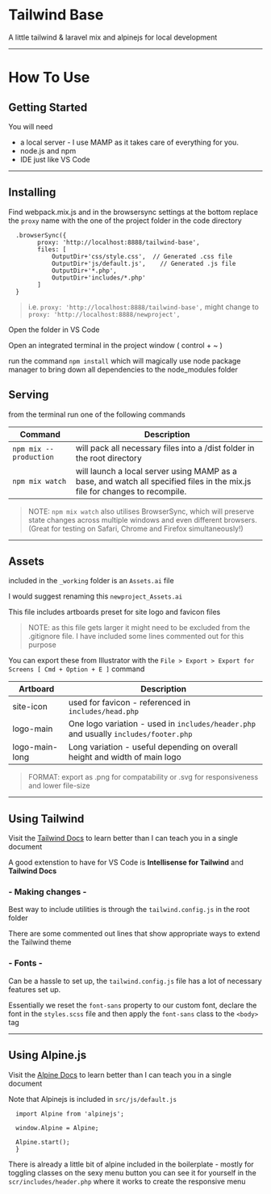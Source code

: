 
# Tailwind Base


A little tailwind & laravel mix and alpinejs for local development

---

# How To Use

## Getting Started

You will need 
- a local server - I use MAMP as it takes care of everything for you.
- node.js and npm
- IDE just like VS Code

---

## Installing

  Find webpack.mix.js and in the browsersync settings at the bottom replace the `proxy` name with the one of the project folder in the code directory

``` {
  .browserSync({
        proxy: 'http://localhost:8888/tailwind-base',
        files: [
            OutputDir+'css/style.css',  // Generated .css file
            OutputDir+'js/default.js',    // Generated .js file
            OutputDir+'*.php',
            OutputDir+'includes/*.php'
        ]
  }
```
  >i.e. `proxy: 'http://localhost:8888/tailwind-base',` might change to `proxy: 'http://localhost:8888/newproject',`

  Open the folder in VS Code

  Open an integrated terminal in the project window ( control + ~ )

  run the command `npm install` which will magically use node package manager to bring down all dependencies to the node_modules folder

## Serving
  
  from the terminal run one of the following commands

  | Command | Description |
| ----------- | ----------- |
| `npm mix --production` | will pack all necessary files into a /dist folder in the root directory |
| `npm mix watch` | will launch a local server using MAMP as a base, and watch all specified files in the mix.js file for  changes to recompile. |

>NOTE:  `npm mix watch` also utilises BrowserSync, which will preserve state changes across multiple windows and even different browsers. (Great for testing on Safari, Chrome and Firefox simultaneously!)

---

## Assets
  included in the `_working` folder is an `Assets.ai` file
  
  I would suggest renaming this `newproject_Assets.ai`

  This file includes artboards preset for site logo and favicon files

  >NOTE: as this file gets larger it might need to be excluded from the .gitignore file.
  > I have included some lines commented out for this purpose

  You can export these from Illustrator with the `File > Export > Export for Screens [ Cmd + Option + E ]` command

| Artboard | Description |
| ----- | ------ |
| site-icon | used for favicon - referenced in `includes/head.php` |
| logo-main | One logo variation - used in `includes/header.php` and usually `includes/footer.php` |
| logo-main-long | Long variation - useful depending on overall height and width of main logo |

> FORMAT: export as .png for compatability or .svg for responsiveness and lower file-size

---

## Using Tailwind

Visit the [Tailwind Docs](https://tailwindcss.com/docs/installation) to learn better than I can teach you in a single document

A good extenstion to have for VS Code is **Intellisense for Tailwind** and **Tailwind Docs**

### - Making changes - 

Best way to include utilities is through the `tailwind.config.js` in the root folder

There are some commented out lines that show appropriate ways to extend the Tailwind theme

### - Fonts -

Can be a hassle to set up, the `tailwind.config.js`  file has a lot of necessary features set up.

Essentially we reset the `font-sans` property to our custom font, declare the font in the `styles.scss` file and then apply the `font-sans` class to the `<body>` tag

---

## Using Alpine.js

Visit the [Alpine Docs](https://alpinejs.dev/start-here) to learn better than I can teach you in a single document

Note that Alpinejs is included in `src/js/default.js`

``` {
  import Alpine from 'alpinejs';

  window.Alpine = Alpine;

  Alpine.start();
  }
```
There is already a little bit of alpine included in the boilerplate - mostly for toggling classes on the sexy menu button you can see it for yourself in the `scr/includes/header.php` where it works to create the responsive menu


